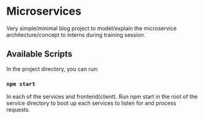 # Microservices

Very simple/minimal blog project to model/explain the microservice architecture/concept to interns during training session.

## Available Scripts

In the project directory, you can run:

### `npm start`

In each of the services and frontend(client). Run npm start in the root of the service directory to boot up each services to listen for and process requests.